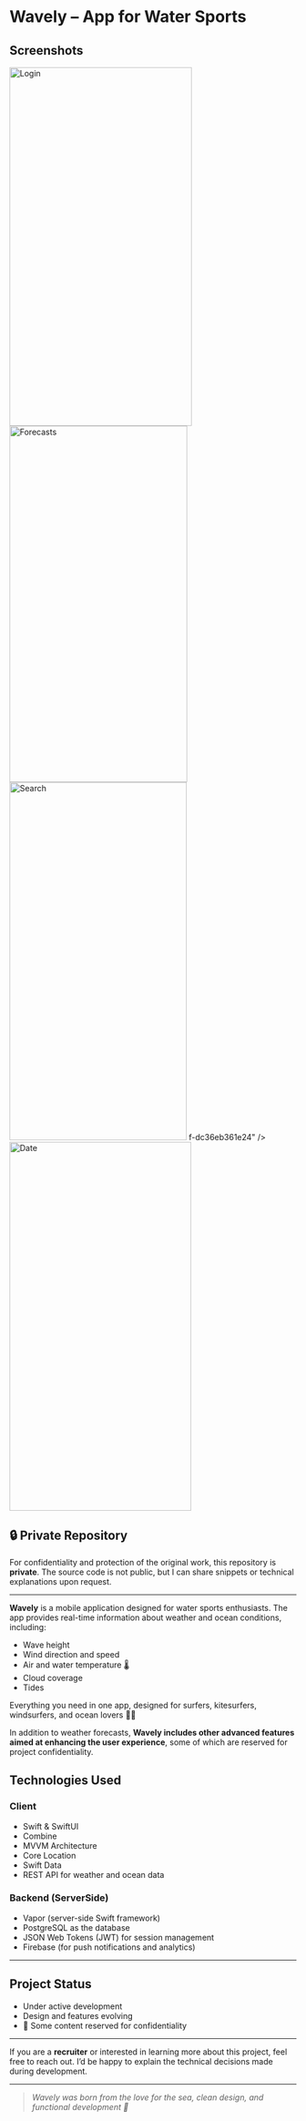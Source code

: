 #  Wavely – App for Water Sports

##  Screenshots

<img width="320" height="630" alt="Login" src="https://github.com/user-attachments/assets/ee2820cf-4304-4b19-b81d-849cabcccc9f" />
<img width="312" height="626" alt="Forecasts" src="https://github.com/user-attachments/assets/cbe790be-1a7b-4b31-8bc0-ad10494237c2" />
<img width="311" height="629" alt="Search" src="https://github.com/user-attachments/assets/d2efe56f-ecbe-4a60-877
<img width="317" height="650" alt="Screenshot 2025-09-13 at 19 11 09" src="https://github.com/user-attachments/assets/8be85edb-b533-426b-b8e6-44079375a8d6" />
f-dc36eb361e24" />
<img width="319" height="648" alt="Date" src="https://github.com/user-attachments/assets/915e8750-e253-4162-b141-fadbc65e857b" />

## 🔒 Private Repository

For confidentiality and protection of the original work, this repository is **private**. The source code is not public, but I can share snippets or technical explanations upon request.

---

**Wavely** is a mobile application designed for water sports enthusiasts. The app provides real-time information about weather and ocean conditions, including:

- Wave height  
- Wind direction and speed  
- Air and water temperature 🌡  
- Cloud coverage  
- Tides  

Everything you need in one app, designed for surfers, kitesurfers, windsurfers, and ocean lovers ✌🏾  

In addition to weather forecasts, **Wavely includes other advanced features aimed at enhancing the user experience**, some of which are reserved for project confidentiality.

##  Technologies Used

###  Client  
- Swift & SwiftUI  
- Combine  
- MVVM Architecture  
- Core Location  
- Swift Data  
- REST API for weather and ocean data  

###  Backend (ServerSide)  
- Vapor (server-side Swift framework)  
- PostgreSQL as the database  
- JSON Web Tokens (JWT) for session management  
- Firebase (for push notifications and analytics)  

---

##  Project Status  

-  Under active development  
-  Design and features evolving  
- 🔐 Some content reserved for confidentiality  

---

If you are a **recruiter** or interested in learning more about this project, feel free to reach out. I’d be happy to explain the technical decisions made during development.

---

> _Wavely was born from the love for the sea, clean design, and functional development 🌊_

